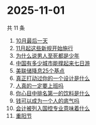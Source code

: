 # 2025-11-01

共 11 条

<!-- BEGIN -->
<!-- 最后更新时间 Sat Nov 01 2025 13:08:21 GMT+0800 (China Standard Time) -->

1. [10月最后一天](https://www.zhihu.com/search?q=10月最后一天)
1. [11月起这些新规开始施行](https://www.zhihu.com/search?q=11月起这些新规开始施行)
1. [为什么说男人至死都是少年](https://www.zhihu.com/search?q=为什么说男人至死都是少年)
1. [中国有多少城市能撑起来七日游](https://www.zhihu.com/search?q=中国有多少城市能撑起来七日游)
1. [美联储降息25个基点](https://www.zhihu.com/search?q=美联储降息25个基点)
1. [真正打动过你的一个设计是什么](https://www.zhihu.com/search?q=真正打动过你的一个设计是什么)
1. [人真的一定要上班吗](https://www.zhihu.com/search?q=人真的一定要上班吗)
1. [你心目中排名第一的饮料是什么](https://www.zhihu.com/search?q=你心目中排名第一的饮料是什么)
1. [钱可以成为一个人的底气吗](https://www.zhihu.com/search?q=钱可以成为一个人的底气吗)
1. [会计被列入国控专业意味着什么](https://www.zhihu.com/search?q=会计被列入国控专业意味着什么)
1. [重阳节](https://www.zhihu.com/search?q=重阳节)

<!-- END -->
